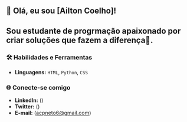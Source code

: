 ## 👋 Olá, eu sou [Ailton Coelho]!

## Sou estudante de progrmação apaixonado por criar soluções que fazem a diferença🔭.

### 🛠️ Habilidades e Ferramentas
- **Linguagens:** `HTML`, `Python`, `CSS`


### 🌐 Conecte-se comigo
- **LinkedIn:** ()
- **Twitter:** ()
- **E-mail:** (acpneto6@gmail.com)








<!--
**AiltonCoelho22/AiltonCoelho22** is a ✨ _special_ ✨ repository because its `README.md` (this file) appears on your GitHub profile.

Here are some ideas to get you started:

- 🔭 I’m currently working on ...
- 🌱 I’m currently learning ...
- 👯 I’m looking to collaborate on ...
- 🤔 I’m looking for help with ...
- 💬 Ask me about ...
- 📫 How to reach me: ...
- 😄 Pronouns: ...
- ⚡ Fun fact: ...
-->
